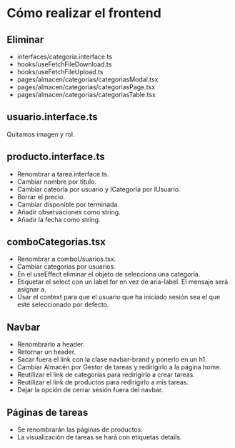 # Cómo realizar el frontend

## Eliminar

- interfaces/categoria.interface.ts
- hooks/useFetchFileDownload.ts
- hooks/useFetchFileUpload.ts
- pages/almacen/categorias/categoriasModal.tsx
- pages/almacen/categorias/categoriasPage.tsx
- pages/almacen/categorias/categoriasTable.tsx

## usuario.interface.ts

Quitamos imagen y rol.

## producto.interface.ts

- Renombrar a tarea.interface.ts.
- Cambiar nombre por titulo.
- Cambiar cateoria por usuario y ICategoria por IUsuario.
- Borrar el precio.
- Cambiar disponible por terminada.
- Añadir observaciones como string.
- Añadir la fecha como string.

## comboCategorias.tsx

- Renombrar a comboUsuarios.tsx.
- Cambiar categorias por usuarios.
- En el useEffect eliminar el objeto de selecciona una categoría.
- Etiquetar el select con un label for en vez de aria-label. El mensaje será asignar a.
- Usar el context para que el usuario que ha iniciado sesión sea el que esté seleccionado por defecto.

## Navbar

- Renombrarlo a header.
- Retornar un header.
- Sacar fuera el link con la clase navbar-brand y ponerlo en un h1.
- Cambiar Almacén por Gestor de tareas y redirigirlo a la página home.
- Reutilizar el link de categorías para redirigirlo a crear tareas.
- Reutilizar el link de productos para redirigirlo a mis tareas.
- Dejar la opción de cerrar sesión fuera del navbar.

## Páginas de tareas

- Se renombrarán las páginas de productos.
- La visualización de tareas se hará con etiquetas details.
